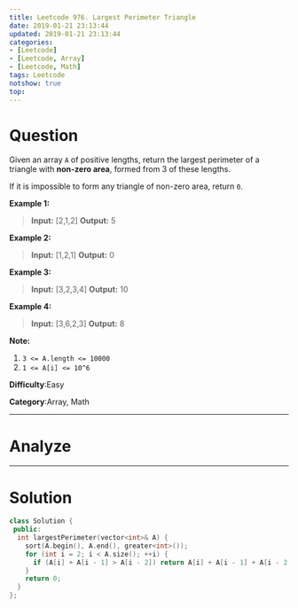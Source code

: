 ```yaml
---
title: Leetcode 976. Largest Perimeter Triangle
date: 2019-01-21 23:13:44
updated: 2019-01-21 23:13:44
categories: 
- [Leetcode]
- [Leetcode, Array]
- [Leetcode, Math]
tags: Leetcode
notshow: true
top:
---
```


# Question

Given an array  `A`  of positive lengths, return the largest perimeter of a triangle with  **non-zero area**, formed from 3 of these lengths.

If it is impossible to form any triangle of non-zero area, return  `0`.

**Example 1:**

> **Input:** [2,1,2]
> **Output:** 5

**Example 2:**

> **Input:** [1,2,1]
> **Output:** 0

**Example 3:**

> **Input:** [3,2,3,4]
> **Output:** 10

**Example 4:**

> **Input:** [3,6,2,3]
> **Output:** 8

**Note:**

1.  `3 <= A.length <= 10000`
2.  `1 <= A[i] <= 10^6`

**Difficulty**:Easy

**Category**:Array, Math

<!-- more -->

------------

# Analyze

------------

# Solution

```cpp
class Solution {
 public:
  int largestPerimeter(vector<int>& A) {
    sort(A.begin(), A.end(), greater<int>());
    for (int i = 2; i < A.size(); ++i) {
      if (A[i] + A[i - 1] > A[i - 2]) return A[i] + A[i - 1] + A[i - 2];
    }
    return 0;
  }
};
```


